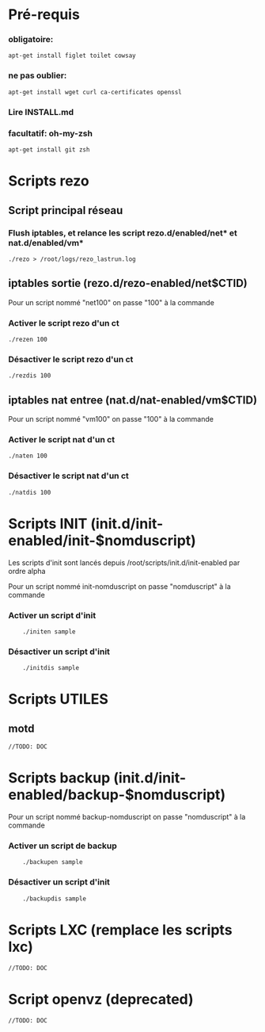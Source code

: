 
# Pré-requis

### obligatoire:

	apt-get install figlet toilet cowsay

### ne pas oublier:

	apt-get install wget curl ca-certificates openssl

### Lire INSTALL.md

### facultatif: oh-my-zsh

	apt-get install git zsh

# Scripts rezo

## Script principal réseau

### Flush iptables, et relance les script rezo.d/enabled/net* et nat.d/enabled/vm*

	./rezo > /root/logs/rezo_lastrun.log

## iptables sortie (rezo.d/rezo-enabled/net$CTID)

Pour un script nommé "net100" on passe "100" à la commande

### Activer le script rezo d'un ct

	./rezen 100

### Désactiver le script rezo d'un ct

	./rezdis 100

## iptables nat entree (nat.d/nat-enabled/vm$CTID)

Pour un script nommé "vm100" on passe "100" à la commande

### Activer le script nat d'un ct

	./naten 100

### Désactiver le script nat d'un ct

	./natdis 100

# Scripts INIT (init.d/init-enabled/init-$nomduscript)

Les scripts d'init sont lancés depuis /root/scripts/init.d/init-enabled par ordre alpha

Pour un script nommé init-nomduscript on passe "nomduscript" à la commande

### Activer un script d'init
        ./initen sample
### Désactiver un script d'init
        ./initdis sample



# Scripts UTILES

## motd
	//TODO: DOC


# Scripts backup (init.d/init-enabled/backup-$nomduscript)

Pour un script nommé backup-nomduscript on passe "nomduscript" à la commande

### Activer un script de backup
        ./backupen sample
### Désactiver un script d'init
        ./backupdis sample


# Scripts LXC (remplace les scripts lxc)
	//TODO: DOC

# Script openvz (deprecated)
	//TODO: DOC
